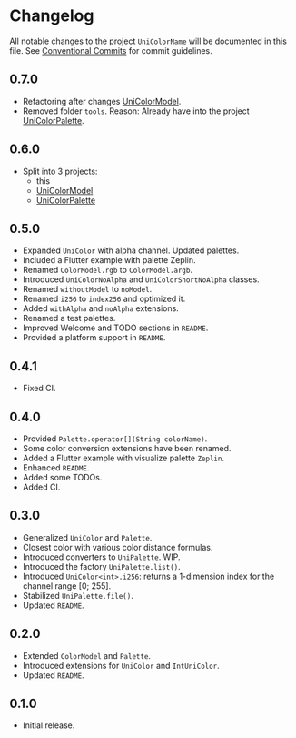 # Changelog

All notable changes to the project `UniColorName` will be documented in this file.
See [Conventional Commits](https://conventionalcommits.org) for commit guidelines.

## 0.7.0

- Refactoring after changes [UniColorModel](https://pub.dev/packages/uni_color_model).
- Removed folder `tools`. Reason: Already have into the project [UniColorPalette](https://pub.dev/packages/uni_color_palette).

## 0.6.0

- Split into 3 projects:
  - this
  - [UniColorModel](https://pub.dev/packages/uni_color_model)
  - [UniColorPalette](https://pub.dev/packages/uni_color_palette)

## 0.5.0

- Expanded `UniColor` with alpha channel. Updated palettes.
- Included a Flutter example with palette Zeplin.
- Renamed `ColorModel.rgb` to `ColorModel.argb`.
- Introduced `UniColorNoAlpha` and `UniColorShortNoAlpha` classes.
- Renamed `withoutModel` to `noModel`.
- Renamed `i256` to `index256` and optimized it.
- Added `withAlpha` and `noAlpha` extensions.
- Renamed a test palettes.
- Improved Welcome and TODO sections in `README`.
- Provided a platform support in `README`.

## 0.4.1

- Fixed CI.

## 0.4.0

- Provided `Palette.operator[](String colorName)`.
- Some color conversion extensions have been renamed.
- Added a Flutter example with visualize palette `Zeplin`.
- Enhanced `README`.
- Added some TODOs.
- Added CI.

## 0.3.0

- Generalized `UniColor` and `Palette`.
- Closest color with various color distance formulas.
- Introduced converters to `UniPalette`. WIP.
- Introduced the factory `UniPalette.list()`.
- Introduced `UniColor<int>.i256`: returns a 1-dimension index for the channel range [0; 255].
- Stabilized `UniPalette.file()`.
- Updated `README`.

## 0.2.0

- Extended `ColorModel` and `Palette`.
- Introduced extensions for `UniColor` and `IntUniColor`.
- Updated `README`.

## 0.1.0

- Initial release.
